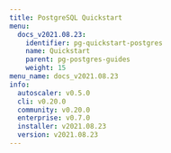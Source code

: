 ```yaml
---
title: PostgreSQL Quickstart
menu:
  docs_v2021.08.23:
    identifier: pg-quickstart-postgres
    name: Quickstart
    parent: pg-postgres-guides
    weight: 15
menu_name: docs_v2021.08.23
info:
  autoscaler: v0.5.0
  cli: v0.20.0
  community: v0.20.0
  enterprise: v0.7.0
  installer: v2021.08.23
  version: v2021.08.23
---
```


